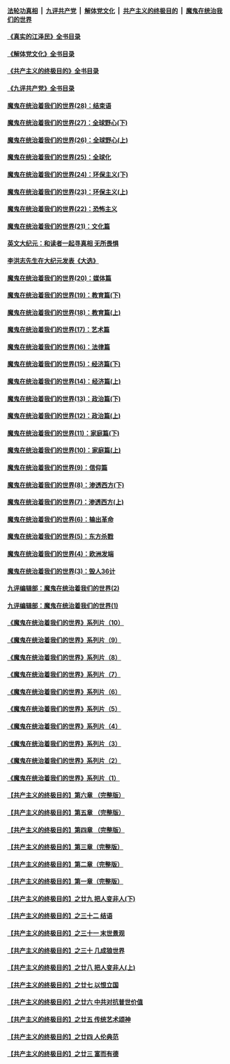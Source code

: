 ####  [法轮功真相](../../../../basic/blob/master/README.md?t=08301201) &nbsp;|&nbsp; [九评共产党](../../../../9ping.md/blob/master/README.md?t=08301201) &nbsp;|&nbsp; [解体党文化](../../../../jtdwh.md/blob/master/README.md?t=08301201)  &nbsp;|&nbsp; [共产主义的终极目的](../../../../gczydzjmd.md/blob/master/README.md?t=08301201) &nbsp;|&nbsp; [魔鬼在统治我们的世界](../../../../mgztzwmdsj.md/blob/master/README.md?t=08301201) 

#### [《真实的江泽民》全书目录](../pages/nsc422/n13721399.md?t=08301201) 

#### [《解体党文化》全书目录](../pages/nsc422/n13721157.md?t=08301201) 

#### [《共产主义的终极目的》全书目录](../pages/nsc422/n13721048.md?t=08301201) 

#### [《九评共产党》全书目录](../pages/nsc422/n13708085.md?t=08301201) 

#### [魔鬼在统治着我们的世界(28)：结束语](../pages/nsc422/n10936246.md?t=08301201) 

#### [魔鬼在统治着我们的世界(27)：全球野心(下)](../pages/nsc422/n10928319.md?t=08301201) 

#### [魔鬼在统治着我们的世界(26)：全球野心(上)](../pages/nsc422/n10900318.md?t=08301201) 

#### [魔鬼在统治着我们的世界(25)：全球化](../pages/nsc422/n10788205.md?t=08301201) 

#### [魔鬼在统治着我们的世界(24)：环保主义(下)](../pages/nsc422/n10695307.md?t=08301201) 

#### [魔鬼在统治着我们的世界(23)：环保主义(上)](../pages/nsc422/n10688613.md?t=08301201) 

#### [魔鬼在统治着我们的世界(22)：恐怖主义](../pages/nsc422/n10614727.md?t=08301201) 

#### [魔鬼在统治着我们的世界(21)：文化篇](../pages/nsc422/n10597706.md?t=08301201) 

#### [英文大纪元：和读者一起寻真相 无所畏惧](../pages/nsc422/n12542027.md?t=08301201) 

#### [李洪志先生在大纪元发表《大选》](../pages/nsc422/n12534746.md?t=08301201) 

#### [魔鬼在统治着我们的世界(20)：媒体篇](../pages/nsc422/n10586579.md?t=08301201) 

#### [魔鬼在统治着我们的世界(19)：教育篇(下)](../pages/nsc422/n10564808.md?t=08301201) 

#### [魔鬼在统治着我们的世界(18)：教育篇(上)](../pages/nsc422/n10526970.md?t=08301201) 

#### [魔鬼在统治着我们的世界(17)：艺术篇](../pages/nsc422/n10499093.md?t=08301201) 

#### [魔鬼在统治着我们的世界(16)：法律篇](../pages/nsc422/n10485969.md?t=08301201) 

#### [魔鬼在统治着我们的世界(15)：经济篇(下)](../pages/nsc422/n10469975.md?t=08301201) 

#### [魔鬼在统治着我们的世界(14)：经济篇(上)](../pages/nsc422/n10457370.md?t=08301201) 

#### [魔鬼在统治着我们的世界(13)：政治篇(下)](../pages/nsc422/n10448270.md?t=08301201) 

#### [魔鬼在统治着我们的世界(12)：政治篇(上)](../pages/nsc422/n10444576.md?t=08301201) 

#### [魔鬼在统治着我们的世界(11)：家庭篇(下)](../pages/nsc422/n10440961.md?t=08301201) 

#### [魔鬼在统治着我们的世界(10)：家庭篇(上)](../pages/nsc422/n10435448.md?t=08301201) 

#### [魔鬼在统治着我们的世界(9)：信仰篇](../pages/nsc422/n10432159.md?t=08301201) 

#### [魔鬼在统治着我们的世界(8)：渗透西方(下)](../pages/nsc422/n10429603.md?t=08301201) 

#### [魔鬼在统治着我们的世界(7)：渗透西方(上)](../pages/nsc422/n10426013.md?t=08301201) 

#### [魔鬼在统治着我们的世界(6)：输出革命](../pages/nsc422/n10421536.md?t=08301201) 

#### [魔鬼在统治着我们的世界(5)：东方杀戮](../pages/nsc422/n10417707.md?t=08301201) 

#### [魔鬼在统治着我们的世界(4)：欧洲发端](../pages/nsc422/n10414890.md?t=08301201) 

#### [魔鬼在统治着我们的世界(3)：毁人36计](../pages/nsc422/n10411583.md?t=08301201) 

#### [九评编辑部：魔鬼在统治着我们的世界(2)](../pages/nsc422/n10410036.md?t=08301201) 

#### [九评编辑部：魔鬼在统治着我们的世界(1)](../pages/nsc422/n10406825.md?t=08301201) 

#### [《魔鬼在统治着我们的世界》系列片（10）](../pages/nsc422/n12292670.md?t=08301201) 

#### [《魔鬼在统治着我们的世界》系列片（9）](../pages/nsc422/n12290859.md?t=08301201) 

#### [《魔鬼在统治着我们的世界》系列片（8）](../pages/nsc422/n12287445.md?t=08301201) 

#### [《魔鬼在统治着我们的世界》系列片（7）](../pages/nsc422/n12283425.md?t=08301201) 

#### [《魔鬼在统治着我们的世界》系列片（6）](../pages/nsc422/n12282314.md?t=08301201) 

#### [《魔鬼在统治着我们的世界》系列片（5）](../pages/nsc422/n12281419.md?t=08301201) 

#### [《魔鬼在统治着我们的世界》系列片（4）](../pages/nsc422/n12274024.md?t=08301201) 

#### [《魔鬼在统治着我们的世界》系列片（3）](../pages/nsc422/n12271322.md?t=08301201) 

#### [《魔鬼在统治着我们的世界》系列片（2）](../pages/nsc422/n12269049.md?t=08301201) 

#### [《魔鬼在统治着我们的世界》系列片（1）](../pages/nsc422/n12267575.md?t=08301201) 

#### [【共产主义的终极目的】第六章 （完整版）](../pages/nsc422/n11428913.md?t=08301201) 

#### [【共产主义的终极目的】第五章 （完整版）](../pages/nsc422/n11428912.md?t=08301201) 

#### [【共产主义的终极目的】第四章 （完整版）](../pages/nsc422/n11428907.md?t=08301201) 

#### [【共产主义的终极目的】第三章（完整版）](../pages/nsc422/n11428848.md?t=08301201) 

#### [【共产主义的终极目的】第二章（完整版）](../pages/nsc422/n11428831.md?t=08301201) 

#### [【共产主义的终极目的】第一章（完整版）](../pages/nsc422/n11417651.md?t=08301201) 

#### [【共产主义的终极目的】之廿九 把人变非人(下)](../pages/nsc422/n11344140.md?t=08301201) 

#### [【共产主义的终极目的】之三十二 结语](../pages/nsc422/n11360535.md?t=08301201) 

#### [【共产主义的终极目的】之三十一 末世景观](../pages/nsc422/n11351129.md?t=08301201) 

#### [【共产主义的终极目的】之三十 几成狼世界](../pages/nsc422/n11348280.md?t=08301201) 

#### [【共产主义的终极目的】之廿八 把人变非人(上)](../pages/nsc422/n11340492.md?t=08301201) 

#### [【共产主义的终极目的】之廿七 以恨立国](../pages/nsc422/n11336944.md?t=08301201) 

#### [【共产主义的终极目的】之廿六 中共对抗普世价值](../pages/nsc422/n11324785.md?t=08301201) 

#### [【共产主义的终极目的】之廿五 传统艺术颂神](../pages/nsc422/n11296396.md?t=08301201) 

#### [【共产主义的终极目的】之廿四 人伦典范](../pages/nsc422/n11296397.md?t=08301201) 

#### [【共产主义的终极目的】之廿三 富而有德](../pages/nsc422/n11283598.md?t=08301201) 

